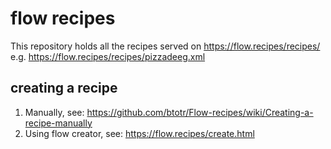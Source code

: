 # flow recipes

This repository holds all the recipes served on https://flow.recipes/recipes/
e.g. https://flow.recipes/recipes/pizzadeeg.xml
  

## creating a recipe
1. Manually, see: https://github.com/btotr/Flow-recipes/wiki/Creating-a-recipe-manually
2. Using flow creator, see: https://flow.recipes/create.html 
